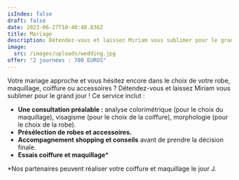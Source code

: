 ```yaml
---
isIndex: false
draft: false
date: 2023-06-27T10:48:48.836Z
title: Mariage
description: Détendez-vous et laissez Miriam vous sublimer pour le grand jour !
image:
  src: /images/uploads/wedding.jpg
offer: "2 journées : 700 EUROS"
---
```

Votre mariage approche et vous hésitez encore dans le choix de votre robe, maquillage, coiffure ou accessoires ? Détendez-vous et laissez Miriam vous sublimer pour le grand jour ! Ce service inclut :

* **Une consultation préalable :** analyse colorimétrique (pour le choix du maquillage), visagisme (pour le choix de la coiffure), morphologie (pour le choix de la robe).
* **Présélection de robes et accessoires.**
* **Accompagnement shopping et conseils** avant de prendre la décision finale.
* **Essais coiffure et maquillage***

\*Nos partenaires peuvent réaliser votre coiffure et maquillage le jour J.